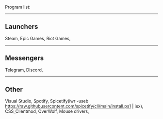 Program list:

--------------------
Launchers
--------------------
Steam,
Epic Games,
Riot Games,

--------------------
Messengers
--------------------
Telegram,
Discord,

--------------------
Other
--------------------
Visual Studio,
Spotify,
Spicetify(iwr -useb https://raw.githubusercontent.com/spicetify/cli/main/install.ps1 | iex),
CSS_Clientmod,
OverWolf,
Mouse drivers,
